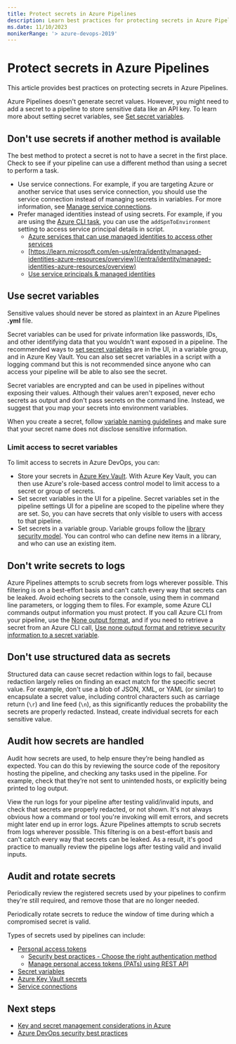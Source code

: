 ```yaml
---
title: Protect secrets in Azure Pipelines
description: Learn best practices for protecting secrets in Azure Pipelines.
ms.date: 11/10/2023
monikerRange: '> azure-devops-2019'
---
```


# Protect secrets in Azure Pipelines

This article provides best practices on protecting secrets in Azure Pipelines. 

Azure Pipelines doesn't generate secret values. However, you might need to add a secret to a pipeline to store sensitive data like an API key. To learn more about setting secret variables, see [Set secret variables](../process/set-secret-variables.md).

## Don't use secrets if another method is available

The best method to protect a secret is not to have a secret in the first place. Check to see if your pipeline can use a different method than using a secret to perform a task. 

* Use service connections. For example, if you are targeting Azure or another service that uses service connection, you should use the service connection instead of managing secrets in variables. For more information, see [Manage service connections](../library/service-endpoints.md).
* Prefer managed identities instead of using secrets. For example, if you are using the [Azure CLI task](/azure/devops/pipelines/tasks/reference/azure-cli-v2), you can use the `addSpnToEnvironment` setting to access service principal details in script.
  * [Azure services that can use managed identities to access other services](/entra/identity/managed-identities-azure-resources/managed-identities-status)
  * [https://learn.microsoft.com/en-us/entra/identity/managed-identities-azure-resources/overview](/entra/identity/managed-identities-azure-resources/overview)
  * [Use service principals & managed identities](../../integrate/get-started/authentication/service-principal-managed-identity.md)

## Use secret variables

Sensitive values should never be stored as plaintext in an Azure Pipelines **.yml** file. 

Secret variables can be used for private information like passwords, IDs, and other identifying data that you wouldn't want exposed in a pipeline. The recommended ways to [set secret variables](../process/set-secret-variables.md) are in the UI, in a variable group, and in Azure Key Vault. You can also set secret variables in a script with a logging command but this is not recommended since anyone who can access your pipeline will be able to also see the secret. 

Secret variables are encrypted and can be used in pipelines without exposing their values. Although their values aren't exposed, never echo secrets as output and don't pass secrets on the command line. Instead, we suggest that you map your secrets into environment variables.

When you create a secret, follow [variable naming guidelines](../process/variables.md#variable-naming-restrictions) and make sure that your secret name does not disclose sensitive information. 

### Limit access to secret variables

To limit access to secrets in Azure DevOps, you can:
 
 - Store your secrets in [Azure Key Vault](/azure/key-vault/). With Azure Key Vault, you can then use Azure's role-based access control model to limit access to a secret or group of secrets. 
 - Set secret variables in the UI for a pipeline. Secret variables set in the pipeline settings UI for a pipeline are scoped to the pipeline where they are set. So, you can have secrets that only visible to users with access to that pipeline. 
 - Set secrets in a variable group. Variable groups follow the [library security model](../library/index.md#library-security). You can control who can define new items in a library, and who can use an existing item.

## Don't write secrets to logs

Azure Pipelines attempts to scrub secrets from logs wherever possible. This filtering is on a best-effort basis and can't catch every way that secrets can be leaked. Avoid echoing secrets to the console, using them in command line parameters, or logging them to files. For example, some Azure CLI commands output information you must protect. If you call Azure CLI from your pipeline, use the [None output format](https://aka.ms/clisecrets), and if you need to retrieve a secret from an Azure CLI call, [Use none output format and retrieve security information to a secret variable](/cli/azure/format-output-azure-cli#use-none-and-retrieve-security-information-at-a-later-time).

## Don't use structured data as secrets

Structured data can cause secret redaction within logs to fail, because redaction largely relies on finding an exact match for the specific secret value. For example, don't use a blob of JSON, XML, or YAML (or similar) to encapsulate a secret value, including control characters such as carriage return (`\r`) and line feed (`\n`), as this significantly reduces the probability the secrets are properly redacted. Instead, create individual secrets for each sensitive value.

## Audit how secrets are handled

Audit how secrets are used, to help ensure they’re being handled as expected. You can do this by reviewing the source code of the repository hosting the pipeline, and checking any tasks used in the pipeline. For example, check that they’re not sent to unintended hosts, or explicitly being printed to log output.

View the run logs for your pipeline after testing valid/invalid inputs, and check that secrets are properly redacted, or not shown. It's not always obvious how a command or tool you're invoking will emit errors, and secrets might later end up in error logs. Azure Pipelines attempts to scrub secrets from logs wherever possible. This filtering is on a best-effort basis and can't catch every way that secrets can be leaked. As a result, it's good practice to manually review the pipeline logs after testing valid and invalid inputs.

## Audit and rotate secrets

Periodically review the registered secrets used by your pipelines to confirm they're still required, and remove those that are no longer needed.

Periodically rotate secrets to reduce the window of time during which a compromised secret is valid.

Types of secrets used by pipelines can include:

* [Personal access tokens](../../organizations/accounts/use-personal-access-tokens-to-authenticate.md)
  * [Security best practices - Choose the right authentication method](../../organizations/security/security-best-practices.md#choose-the-right-authentication-method)
  * [Manage personal access tokens (PATs) using REST API](../../organizations/accounts/manage-personal-access-tokens-via-api.md)
* [Secret variables](../process/set-secret-variables.md)
* [Azure Key Vault secrets](/azure/key-vault/general/overview)
* [Service connections](../library/service-endpoints.md)

## Next steps

<!-- * [Best practices for protecting Azure secrets](/azure/security/fundamentals/secrets-best-practices) -->
* [Key and secret management considerations in Azure](/azure/well-architected/security/design-storage-keys)
* [Azure DevOps security best practices](../../organizations/security/security-best-practices.md)